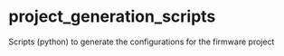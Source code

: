 # project_generation_scripts
Scripts (python) to generate the configurations for the firmware project
